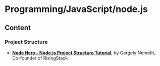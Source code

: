 # Programming/JavaScript/node.js

## Content

### Project Structure

- **[Node Hero - Node.js Project Structure Tutorial](https://blog.risingstack.com/node-hero-node-js-project-structure-tutorial/)**, by Gergely Nemeth, Co-founder of RisingStack
